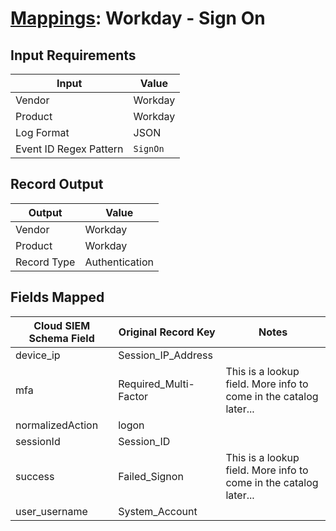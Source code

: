 # [Mappings](README.md): Workday - Sign On

## Input Requirements

|Input|Value|
|-----|-----|
|Vendor|Workday|
|Product|Workday|
|Log Format|JSON|
|Event ID Regex Pattern|`SignOn`|

## Record Output

|Output|Value|
|------|-----|
|Vendor|Workday|
|Product|Workday|
|Record Type|Authentication|

## Fields Mapped

|Cloud SIEM Schema Field|Original Record Key|Notes|
|-----------------------|-------------------|-----|
|device_ip|Session_IP_Address||
|mfa|Required_Multi-Factor|This is a lookup field. More info to come in the catalog later...|
|normalizedAction|logon||
|sessionId|Session_ID||
|success|Failed_Signon|This is a lookup field. More info to come in the catalog later...|
|user_username|System_Account||

